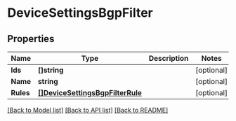 # DeviceSettingsBgpFilter

## Properties

Name | Type | Description | Notes
------------ | ------------- | ------------- | -------------
**Ids** | **[]string** |  | [optional] 
**Name** | **string** |  | [optional] 
**Rules** | [**[]DeviceSettingsBgpFilterRule**](device_settings_bgp_filter_rule.md) |  | [optional] 

[[Back to Model list]](../README.md#documentation-for-models) [[Back to API list]](../README.md#documentation-for-api-endpoints) [[Back to README]](../README.md)


